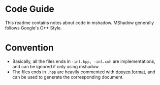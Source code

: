 Code Guide
====
This readme contains notes about code in mshadow. MShadow generally follows Google's C++ Style.

Convention
====
* Basically, all the files ends in ```-inl.hpp, -inl.cuh``` are implementations, and can be ignored if only using mshadow
* The files ends in ```.hpp``` are heavily commented with [doxyen format](http://www.doxygen.org/), and can be used to generate the corresponding document.
